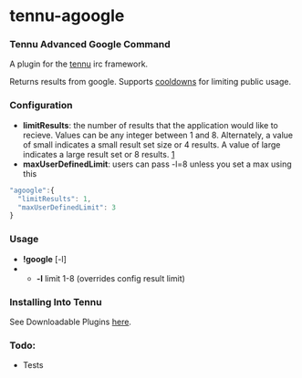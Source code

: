 # tennu-agoogle
### Tennu Advanced Google Command

A plugin for the [tennu](https://github.com/Tennu/tennu) irc framework.

Returns results from google. Supports [cooldowns](https://github.com/LordWingZero/tennu-admin-cooldown) for limiting public usage.

### Configuration

- **limitResults**: the number of results that the application would like to recieve. Values can be any integer between 1 and 8. Alternately, a value of small indicates a small result set size or 4 results. A value of large indicates a large result set or 8 results. [1](https://developers.google.com/web-search/docs/reference?hl=en)
- **maxUserDefinedLimit**: users can pass -l=8 unless you set a max using this

```Javascript
"agoogle":{
  "limitResults": 1,
  "maxUserDefinedLimit": 3
}
```

### Usage

- **!google** [-l] <query>
- - **-l** limit 1-8 (overrides config result limit) 

### Installing Into Tennu

See Downloadable Plugins [here](https://tennu.github.io/plugins/).

### Todo:

- Tests

